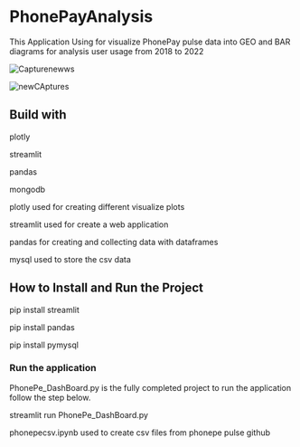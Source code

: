 # PhonePayAnalysis

This Application Using for visualize PhonePay pulse data into GEO and BAR diagrams
for analysis user usage from 2018 to 2022

![Capturenewws](https://user-images.githubusercontent.com/62478714/225609573-91d8e10c-91b4-4e4c-887f-3a33936294e2.PNG)

![newCAptures](https://user-images.githubusercontent.com/62478714/225609610-a88fee6b-a082-472d-86ac-35425f4b6a3a.PNG)

## Build with

plotly

streamlit

pandas

mongodb


plotly  used for creating different visualize plots

streamlit used for create a web application 

pandas for creating and collecting data with dataframes

mysql used to store the csv data

## How to Install and Run the Project



pip install streamlit

pip install pandas

pip install pymysql

### Run the application

PhonePe_DashBoard.py is the fully completed project to run the application follow the step below.

streamlit run PhonePe_DashBoard.py

phonepecsv.ipynb used to create csv files from phonepe pulse github 

